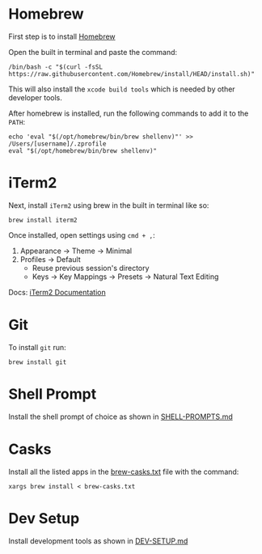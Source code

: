 # Homebrew

First step is to install [Homebrew](https://brew.sh/)

Open the built in terminal and paste the command:
```
/bin/bash -c "$(curl -fsSL https://raw.githubusercontent.com/Homebrew/install/HEAD/install.sh)"
```
This will also install the `xcode build tools` which is needed by other developer tools.

After homebrew is installed, run the following commands to add it to the `PATH`:
```
echo 'eval "$(/opt/homebrew/bin/brew shellenv)"' >> /Users/[username]/.zprofile
eval "$(/opt/homebrew/bin/brew shellenv)"
```

# iTerm2

Next, install `iTerm2` using brew in the built in terminal like so:
```
brew install iterm2
```
Once installed, open settings using `cmd + ,`:
1. Appearance -> Theme -> Minimal
2. Profiles -> Default
    - Reuse previous session's directory
    - Keys -> Key Mappings -> Presets -> Natural Text Editing

Docs: [iTerm2 Documentation](https://iterm2.com/documentation.html)

# Git

To install `git` run:
```
brew install git
```

# Shell Prompt
Install the shell prompt of choice as shown in [SHELL-PROMPTS.md](https://github.com/adreaskar/mac-setup/edit/master/pages/SHELL-PROMPTS.md)

# Casks
Install all the listed apps in the [brew-casks.txt](https://github.com/adreaskar/mac-setup/blob/master/brew-casks.txt) file  with the command:
```
xargs brew install < brew-casks.txt
```

# Dev Setup
Install development tools as shown in [DEV-SETUP.md](https://github.com/adreaskar/mac-setup/blob/master/pages/DEV-SETUP.md)
